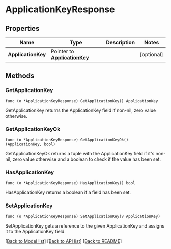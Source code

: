 # ApplicationKeyResponse

## Properties

Name | Type | Description | Notes
------------ | ------------- | ------------- | -------------
**ApplicationKey** | Pointer to [**ApplicationKey**](ApplicationKey.md) |  | [optional] 

## Methods

### GetApplicationKey

`func (o *ApplicationKeyResponse) GetApplicationKey() ApplicationKey`

GetApplicationKey returns the ApplicationKey field if non-nil, zero value otherwise.

### GetApplicationKeyOk

`func (o *ApplicationKeyResponse) GetApplicationKeyOk() (ApplicationKey, bool)`

GetApplicationKeyOk returns a tuple with the ApplicationKey field if it's non-nil, zero value otherwise
and a boolean to check if the value has been set.

### HasApplicationKey

`func (o *ApplicationKeyResponse) HasApplicationKey() bool`

HasApplicationKey returns a boolean if a field has been set.

### SetApplicationKey

`func (o *ApplicationKeyResponse) SetApplicationKey(v ApplicationKey)`

SetApplicationKey gets a reference to the given ApplicationKey and assigns it to the ApplicationKey field.


[[Back to Model list]](../README.md#documentation-for-models) [[Back to API list]](../README.md#documentation-for-api-endpoints) [[Back to README]](../README.md)


